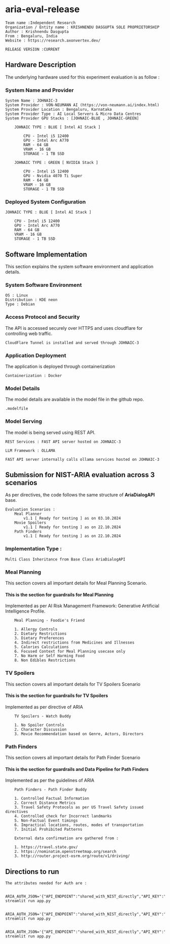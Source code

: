 # aria-eval-release

    Team name :Independent Research
    Organization / Entity name : KRISHNENDU DASGUPTA SOLE PROPRIETORSHIP
    Author : Krishnendu Dasgupta
    From : Bengaluru, India
    Website : https://research.axonvertex.dev/

    RELEASE VERSION :CURRENT

## Hardware Description

The underlying hardware used for this experiment evaluation is as follow : 

### System Name and Provider 

    System Name : JOHNAIC-3
    System Provider : VON-NEUMANN AI (https://von-neumann.ai/index.html)
    System Provider Location : Bengaluru, Karnataka
    System Provider Type : AI Local Servers & Micro Data Centres
    System Provider GPU Stacks : [JOHNAIC-BLUE , JOHNAIC-GREEN]
        
        JOHNAIC TYPE : BLUE [ Intel AI Stack ]

            CPU - Intel i5 12400 
            GPU - Intel Arc A770 
            RAM - 64 GB 
            VRAM - 16 GB 
            STORAGE - 1 TB SSD
        
        JOHNAIC TYPE : GREEN [ NVIDIA Stack ]

            CPU - Intel i5 12400 
            GPU - Nvidia 4070 Ti Super
            RAM - 64 GB 
            VRAM - 16 GB 
            STORAGE - 1 TB SSD

### Deployed System Configuration 

    JOHNAIC TYPE : BLUE [ Intel AI Stack ]

        CPU - Intel i5 12400 
        GPU - Intel Arc A770 
        RAM - 64 GB 
        VRAM - 16 GB 
        STORAGE - 1 TB SSD

## Software Implementation

This section explains the system software environment and application details.

### System Software Environment

    OS : Linux
    Distribution : KDE neon
    Type : Debian

### Access Protocol and Security 

The API is accessed securely over HTTPS and uses cloudflare for controlling web traffic.

    CloudFlare Tunnel is installed and served through JOHNAIC-3

### Application Deployment

The application is deployed through containerization

    Containerization : Docker

### Model Details

The model details are available in the model file in the github repo.

    .modelfile

### Model Serving

The model is being served using REST API.

    REST Services : FAST API server hosted on JOHNAIC-3

    LLM Framework : OLLAMA

    FAST API server internally calls ollama services hosted on JOHNAIC-3



## Submission for NIST-ARIA evaluation across 3 scenarios

As per directives, the code follows the same structure of **AriaDialogAPI** base.         

    Evaluation Scenarios : 
        Meal Planner 
            v1.1 [ Ready for testing ] as on 03.10.2024
        Movie Spoilers
            v1.1 [ Ready for testing ] as on 22.10.2024
        Path Finders
            v1.1 [ Ready for testing ] as on 22.10.2024

### Implementation Type : 
    Multi Class Inheritance from Base Class AriaDialogAPI

### Meal Planning 

This section covers all important details for Meal Planning Scenario.

#### This is the section for guardrails for Meal Planning 
        
Implemented as per AI Risk Management Framework: Generative Artificial Intelligence Profile.        

        Meal Planning - Foodie's Friend

        1. Allergy Controls 
        2. Dietary Restrictions
        3. Dietary Preferences
        4. Indirect restrictions from Medicines and Illnesses
        5. Calories Calculations
        6. Focused Context for Meal Planning usecase only
        7. No Harm or Self Harming Food
        8. Non Edibles Restrictions

### TV Spoilers

This section covers all important details for TV Spoilers Scenario


#### This is the section for guardrails for TV Spoilers

Implemented as per directive of ARIA

        TV Spoilers - Watch Buddy

        1. No Spoiler Controls
        2. Character Discussion 
        3. Movie Recommendation based on Genre, Actors, Directors

### Path Finders

This section covers all important details for Path Finder Scenario

#### This is the section for guardrails and Data Pipeline for Path Finders

Implemented as per the guidelines of ARIA 

        Path Finders - Path Finder Buddy 

        1. Controlled Factual Information 
        2. Correct Distance Metrics
        3. Travel Safety Protocols as per US Travel Safety issued directives 
        4. Controlled check for Incorrect landmarks
        5. Non-Factual Event timings
        6. Impractical locations, routes, modes of transportation
        7. Initial Prohibited Patterns 

        External data confirmation are gathered from : 

        1. https://travel.state.gov/
        2. https://nominatim.openstreetmap.org/search
        3. http://router.project-osrm.org/route/v1/driving/



## Directions to run 

    The attributes needed for Auth are : 

        ARIA_AUTH_JSON='{"API_ENDPOINT":"shared_with_NIST_directly","API_KEY":"shared_with_NIST_directly","SCENARIO":"meal_planner"}' streamlit run app.py

        ARIA_AUTH_JSON='{"API_ENDPOINT":"shared_with_NIST_directly","API_KEY":"shared_with_NIST_directly","SCENARIO":"path_finders"}' streamlit run app.py

        ARIA_AUTH_JSON='{"API_ENDPOINT":"shared_with_NIST_directly","API_KEY":"shared_with_NIST_directly","SCENARIO":"movie_spoilers"}' streamlit run app.py
